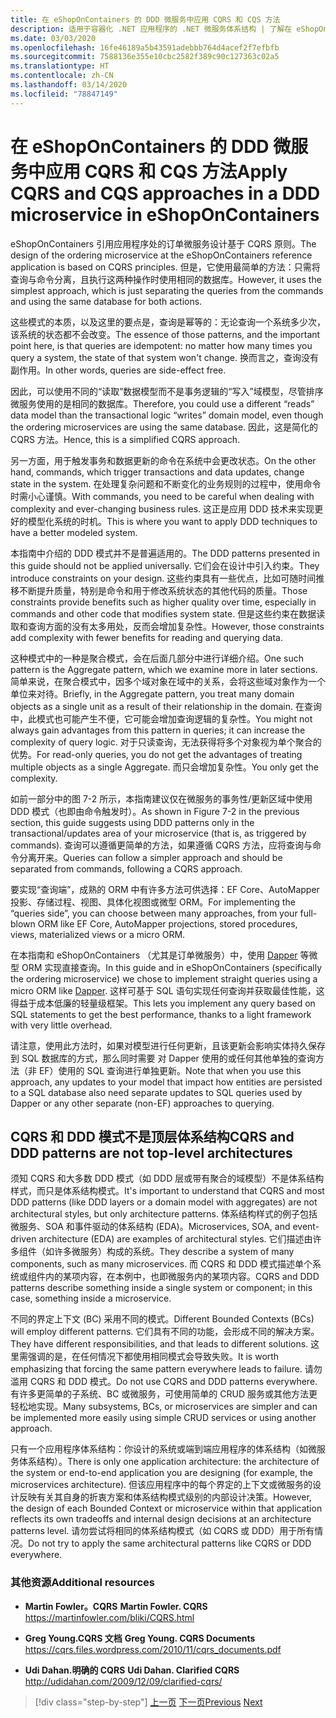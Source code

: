 ```yaml
---
title: 在 eShopOnContainers 的 DDD 微服务中应用 CQRS 和 CQS 方法
description: 适用于容器化 .NET 应用程序的 .NET 微服务体系结构 | 了解在 eShopOnContainers 中的订购微服务中实现 CQRS 的方式。
ms.date: 03/03/2020
ms.openlocfilehash: 16fe46189a5b43591adebbb764d4acef2f7efbfb
ms.sourcegitcommit: 7588136e355e10cbc2582f389c90c127363c02a5
ms.translationtype: HT
ms.contentlocale: zh-CN
ms.lasthandoff: 03/14/2020
ms.locfileid: "78847149"
---
```

# <a name="apply-cqrs-and-cqs-approaches-in-a-ddd-microservice-in-eshoponcontainers"></a><span data-ttu-id="cbf2f-103">在 eShopOnContainers 的 DDD 微服务中应用 CQRS 和 CQS 方法</span><span class="sxs-lookup"><span data-stu-id="cbf2f-103">Apply CQRS and CQS approaches in a DDD microservice in eShopOnContainers</span></span>

<span data-ttu-id="cbf2f-104">eShopOnContainers 引用应用程序处的订单微服务设计基于 CQRS 原则。</span><span class="sxs-lookup"><span data-stu-id="cbf2f-104">The design of the ordering microservice at the eShopOnContainers reference application is based on CQRS principles.</span></span> <span data-ttu-id="cbf2f-105">但是，它使用最简单的方法：只需将查询与命令分离，且执行这两种操作时使用相同的数据库。</span><span class="sxs-lookup"><span data-stu-id="cbf2f-105">However, it uses the simplest approach, which is just separating the queries from the commands and using the same database for both actions.</span></span>

<span data-ttu-id="cbf2f-106">这些模式的本质，以及这里的要点是，查询是幂等的：无论查询一个系统多少次，该系统的状态都不会改变。</span><span class="sxs-lookup"><span data-stu-id="cbf2f-106">The essence of those patterns, and the important point here, is that queries are idempotent: no matter how many times you query a system, the state of that system won't change.</span></span> <span data-ttu-id="cbf2f-107">换而言之，查询没有副作用。</span><span class="sxs-lookup"><span data-stu-id="cbf2f-107">In other words, queries are side-effect free.</span></span>

<span data-ttu-id="cbf2f-108">因此，可以使用不同的“读取”数据模型而不是事务逻辑的“写入”域模型，尽管排序微服务使用的是相同的数据库。</span><span class="sxs-lookup"><span data-stu-id="cbf2f-108">Therefore, you could use a different “reads” data model than the transactional logic “writes” domain model, even though the ordering microservices are using the same database.</span></span> <span data-ttu-id="cbf2f-109">因此，这是简化的 CQRS 方法。</span><span class="sxs-lookup"><span data-stu-id="cbf2f-109">Hence, this is a simplified CQRS approach.</span></span>

<span data-ttu-id="cbf2f-110">另一方面，用于触发事务和数据更新的命令在系统中会更改状态。</span><span class="sxs-lookup"><span data-stu-id="cbf2f-110">On the other hand, commands, which trigger transactions and data updates, change state in the system.</span></span> <span data-ttu-id="cbf2f-111">在处理复杂问题和不断变化的业务规则的过程中，使用命令时需小心谨慎。</span><span class="sxs-lookup"><span data-stu-id="cbf2f-111">With commands, you need to be careful when dealing with complexity and ever-changing business rules.</span></span> <span data-ttu-id="cbf2f-112">这正是应用 DDD 技术来实现更好的模型化系统的时机。</span><span class="sxs-lookup"><span data-stu-id="cbf2f-112">This is where you want to apply DDD techniques to have a better modeled system.</span></span>

<span data-ttu-id="cbf2f-113">本指南中介绍的 DDD 模式并不是普遍适用的。</span><span class="sxs-lookup"><span data-stu-id="cbf2f-113">The DDD patterns presented in this guide should not be applied universally.</span></span> <span data-ttu-id="cbf2f-114">它们会在设计中引入约束。</span><span class="sxs-lookup"><span data-stu-id="cbf2f-114">They introduce constraints on your design.</span></span> <span data-ttu-id="cbf2f-115">这些约束具有一些优点，比如可随时间推移不断提升质量，特别是命令和用于修改系统状态的其他代码的质量。</span><span class="sxs-lookup"><span data-stu-id="cbf2f-115">Those constraints provide benefits such as higher quality over time, especially in commands and other code that modifies system state.</span></span> <span data-ttu-id="cbf2f-116">但是这些约束在数据读取和查询方面的没有太多用处，反而会增加复杂性。</span><span class="sxs-lookup"><span data-stu-id="cbf2f-116">However, those constraints add complexity with fewer benefits for reading and querying data.</span></span>

<span data-ttu-id="cbf2f-117">这种模式中的一种是聚合模式，会在后面几部分中进行详细介绍。</span><span class="sxs-lookup"><span data-stu-id="cbf2f-117">One such pattern is the Aggregate pattern, which we examine more in later sections.</span></span> <span data-ttu-id="cbf2f-118">简单来说，在聚合模式中，因多个域对象在域中的关系，会将这些域对象作为一个单位来对待。</span><span class="sxs-lookup"><span data-stu-id="cbf2f-118">Briefly, in the Aggregate pattern, you treat many domain objects as a single unit as a result of their relationship in the domain.</span></span> <span data-ttu-id="cbf2f-119">在查询中，此模式也可能产生不便，它可能会增加查询逻辑的复杂性。</span><span class="sxs-lookup"><span data-stu-id="cbf2f-119">You might not always gain advantages from this pattern in queries; it can increase the complexity of query logic.</span></span> <span data-ttu-id="cbf2f-120">对于只读查询，无法获得将多个对象视为单个聚合的优势。</span><span class="sxs-lookup"><span data-stu-id="cbf2f-120">For read-only queries, you do not get the advantages of treating multiple objects as a single Aggregate.</span></span> <span data-ttu-id="cbf2f-121">而只会增加复杂性。</span><span class="sxs-lookup"><span data-stu-id="cbf2f-121">You only get the complexity.</span></span>

<span data-ttu-id="cbf2f-122">如前一部分中的图 7-2 所示，本指南建议仅在微服务的事务性/更新区域中使用 DDD 模式（也即由命令触发时）。</span><span class="sxs-lookup"><span data-stu-id="cbf2f-122">As shown in Figure 7-2 in the previous section, this guide suggests using DDD patterns only in the transactional/updates area of your microservice (that is, as triggered by commands).</span></span> <span data-ttu-id="cbf2f-123">查询可以遵循更简单的方法，如果遵循 CQRS 方法，应将查询与命令分离开来。</span><span class="sxs-lookup"><span data-stu-id="cbf2f-123">Queries can follow a simpler approach and should be separated from commands, following a CQRS approach.</span></span>

<span data-ttu-id="cbf2f-124">要实现“查询端”，成熟的 ORM 中有许多方法可供选择：EF Core、AutoMapper 投影、存储过程、视图、具体化视图或微型 ORM。</span><span class="sxs-lookup"><span data-stu-id="cbf2f-124">For implementing the “queries side”, you can choose between many approaches, from your full-blown ORM like EF Core, AutoMapper projections, stored procedures, views, materialized views or a micro ORM.</span></span>

<span data-ttu-id="cbf2f-125">在本指南和 eShopOnContainers （尤其是订单微服务）中，使用 [Dapper](https://github.com/StackExchange/dapper-dot-net) 等微型 ORM 实现直接查询。</span><span class="sxs-lookup"><span data-stu-id="cbf2f-125">In this guide and in eShopOnContainers (specifically the ordering microservice) we chose to implement straight queries using a micro ORM like [Dapper](https://github.com/StackExchange/dapper-dot-net).</span></span> <span data-ttu-id="cbf2f-126">这样可基于 SQL 语句实现任何查询并获取最佳性能，这得益于成本低廉的轻量级框架。</span><span class="sxs-lookup"><span data-stu-id="cbf2f-126">This lets you implement any query based on SQL statements to get the best performance, thanks to a light framework with very little overhead.</span></span>

<span data-ttu-id="cbf2f-127">请注意，使用此方法时，如果对模型进行任何更新，且该更新会影响实体持久保存到 SQL 数据库的方式，那么同时需要 对 Dapper 使用的或任何其他单独的查询方法（非 EF）使用的 SQL 查询进行单独更新。</span><span class="sxs-lookup"><span data-stu-id="cbf2f-127">Note that when you use this approach, any updates to your model that impact how entities are persisted to a SQL database also need separate updates to SQL queries used by Dapper or any other separate (non-EF) approaches to querying.</span></span>

## <a name="cqrs-and-ddd-patterns-are-not-top-level-architectures"></a><span data-ttu-id="cbf2f-128">CQRS 和 DDD 模式不是顶层体系结构</span><span class="sxs-lookup"><span data-stu-id="cbf2f-128">CQRS and DDD patterns are not top-level architectures</span></span>

<span data-ttu-id="cbf2f-129">须知 CQRS 和大多数 DDD 模式（如 DDD 层或带有聚合的域模型）不是体系结构样式，而只是体系结构模式。</span><span class="sxs-lookup"><span data-stu-id="cbf2f-129">It's important to understand that CQRS and most DDD patterns (like DDD layers or a domain model with aggregates) are not architectural styles, but only architecture patterns.</span></span> <span data-ttu-id="cbf2f-130">体系结构样式的例子包括微服务、SOA 和事件驱动的体系结构 (EDA)。</span><span class="sxs-lookup"><span data-stu-id="cbf2f-130">Microservices, SOA, and event-driven architecture (EDA) are examples of architectural styles.</span></span> <span data-ttu-id="cbf2f-131">它们描述由许多组件（如许多微服务）构成的系统。</span><span class="sxs-lookup"><span data-stu-id="cbf2f-131">They describe a system of many components, such as many microservices.</span></span> <span data-ttu-id="cbf2f-132">而 CQRS 和 DDD 模式描述单个系统或组件内的某项内容，在本例中，也即微服务内的某项内容。</span><span class="sxs-lookup"><span data-stu-id="cbf2f-132">CQRS and DDD patterns describe something inside a single system or component; in this case, something inside a microservice.</span></span>

<span data-ttu-id="cbf2f-133">不同的界定上下文 (BC) 采用不同的模式。</span><span class="sxs-lookup"><span data-stu-id="cbf2f-133">Different Bounded Contexts (BCs) will employ different patterns.</span></span> <span data-ttu-id="cbf2f-134">它们具有不同的功能，会形成不同的解决方案。</span><span class="sxs-lookup"><span data-stu-id="cbf2f-134">They have different responsibilities, and that leads to different solutions.</span></span> <span data-ttu-id="cbf2f-135">这里需强调的是，在任何情况下都使用相同模式会导致失败。</span><span class="sxs-lookup"><span data-stu-id="cbf2f-135">It is worth emphasizing that forcing the same pattern everywhere leads to failure.</span></span> <span data-ttu-id="cbf2f-136">请勿滥用 CQRS 和 DDD 模式。</span><span class="sxs-lookup"><span data-stu-id="cbf2f-136">Do not use CQRS and DDD patterns everywhere.</span></span> <span data-ttu-id="cbf2f-137">有许多更简单的子系统、BC 或微服务，可使用简单的 CRUD 服务或其他方法更轻松地实现。</span><span class="sxs-lookup"><span data-stu-id="cbf2f-137">Many subsystems, BCs, or microservices are simpler and can be implemented more easily using simple CRUD services or using another approach.</span></span>

<span data-ttu-id="cbf2f-138">只有一个应用程序体系结构：你设计的系统或端到端应用程序的体系结构（如微服务体系结构）。</span><span class="sxs-lookup"><span data-stu-id="cbf2f-138">There is only one application architecture: the architecture of the system or end-to-end application you are designing (for example, the microservices architecture).</span></span> <span data-ttu-id="cbf2f-139">但该应用程序中的每个界定的上下文或微服务的设计反映有关其自身的折衷方案和体系结构模式级别的内部设计决策。</span><span class="sxs-lookup"><span data-stu-id="cbf2f-139">However, the design of each Bounded Context or microservice within that application reflects its own tradeoffs and internal design decisions at an architecture patterns level.</span></span> <span data-ttu-id="cbf2f-140">请勿尝试将相同的体系结构模式（如 CQRS 或 DDD）用于所有情况。</span><span class="sxs-lookup"><span data-stu-id="cbf2f-140">Do not try to apply the same architectural patterns like CQRS or DDD everywhere.</span></span>

### <a name="additional-resources"></a><span data-ttu-id="cbf2f-141">其他资源</span><span class="sxs-lookup"><span data-stu-id="cbf2f-141">Additional resources</span></span>

- <span data-ttu-id="cbf2f-142">**Martin Fowler。CQRS** </span><span class="sxs-lookup"><span data-stu-id="cbf2f-142">**Martin Fowler. CQRS** </span></span>\
  <https://martinfowler.com/bliki/CQRS.html>

- <span data-ttu-id="cbf2f-143">**Greg Young.CQRS 文档** </span><span class="sxs-lookup"><span data-stu-id="cbf2f-143">**Greg Young. CQRS Documents** </span></span>\
  <https://cqrs.files.wordpress.com/2010/11/cqrs_documents.pdf>

- <span data-ttu-id="cbf2f-144">**Udi Dahan.明确的 CQRS** </span><span class="sxs-lookup"><span data-stu-id="cbf2f-144">**Udi Dahan. Clarified CQRS** </span></span>\
  <http://udidahan.com/2009/12/09/clarified-cqrs/>

>[!div class="step-by-step"]
><span data-ttu-id="cbf2f-145">[上一页](apply-simplified-microservice-cqrs-ddd-patterns.md)
>[下一页](cqrs-microservice-reads.md)</span><span class="sxs-lookup"><span data-stu-id="cbf2f-145">[Previous](apply-simplified-microservice-cqrs-ddd-patterns.md)
[Next](cqrs-microservice-reads.md)</span></span>
